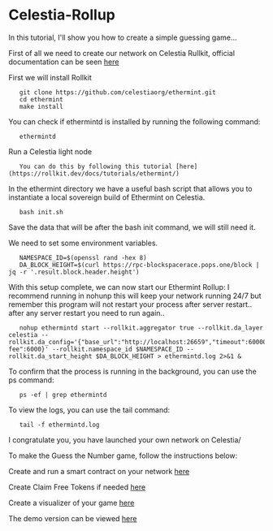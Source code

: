 # Celestia-Rollup

In this tutorial, I'll show you how to create a simple guessing game...

First of all we need to create our network on Celestia Rullkit, official documentation can be seen [here](https://rollkit.dev/docs/tutorials/ethermint/)

First we will install Rollkit

       git clone https://github.com/celestiaorg/ethermint.git
       cd ethermint
       make install

You can check if ethermintd is installed by running the following command:

       ethermintd
      
Run a Celestia light node

       You can do this by following this tutorial [here](https://rollkit.dev/docs/tutorials/ethermint/)
      
In the ethermint directory we have a useful bash script that allows you to instantiate a local sovereign build of Ethermint on Celestia.

       bash init.sh

Save the data that will be after the bash init command, we will still need it.
      
We need to set some environment variables.

       NAMESPACE_ID=$(openssl rand -hex 8)
       DA_BLOCK_HEIGHT=$(curl https://rpc-blockspacerace.pops.one/block | jq -r '.result.block.header.height')

With this setup complete, we can now start our Ethermint Rollup: I recommend running in nohunp this will keep your network running 24/7 but remember this program will not restart your process after server restart.. after any server restart you need to run again..

       nohup ethermintd start --rollkit.aggregator true --rollkit.da_layer celestia --rollkit.da_config='{"base_url":"http://localhost:26659","timeout":60000000000,"gas_limit":6000000," fee":6000}' --rollkit.namespace_id $NAMESPACE_ID --rollkit.da_start_height $DA_BLOCK_HEIGHT > ethermintd.log 2>&1 &

To confirm that the process is running in the background, you can use the ps command:

       ps -ef | grep ethermintd
To view the logs, you can use the tail command:

       tail -f ethermintd.log

I congratulate you, you have launched your own network on Celestia/

To make the Guess the Number game, follow the instructions below:

Create and run a smart contract on your network [here](https://github.com/AndreyT25/Celestia-Rollup/tree/main/Contract)

Create Claim Free Tokens if needed [here](https://github.com/AndreyT25/Celestia-Rollup/tree/main/Backend)

Create a visualizer of your game [here](https://github.com/AndreyT25/Celestia-Rollup/tree/main/Frontend)


The demo version can be viewed [here](http://207.244.225.191:8080/)
